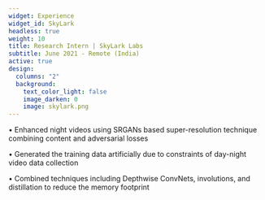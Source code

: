 ```yaml
---
widget: Experience
widget_id: SkyLark
headless: true
weight: 10
title: Research Intern | SkyLark Labs
subtitle: June 2021 - Remote (India)
active: true
design:
  columns: "2"
  background:
    text_color_light: false
    image_darken: 0
    image: skylark.png
---
```

• Enhanced night videos using SRGANs based super-resolution technique combining content and adversarial losses

• Generated the training data artificially due to constraints of day-night video data collection

• Combined techniques including Depthwise ConvNets, involutions, and distillation to reduce the memory footprint